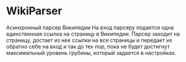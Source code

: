 # WikiParser
Асинхронный парсер Википедии
На вход парсеру подается одна единственная ссылка на страницу в Википедии.
Парсер заходит на страницу, достает из нее ссылки на все страницы и передает 
их обратно себе на вход и так до тех пор, пока не будет достигнут максимальный 
уровень грубины, который задается в настройках.
